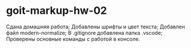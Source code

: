 # goit-markup-hw-02
Сдана домашняя работа;
Добавлены шрифты и цвет текста;
Добавлен файл modern-normalize;
В .gitignore добавлена папка .vscode;
Проверены основные команды с работой в консоле.
